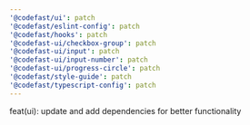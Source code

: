 ```yaml
---
'@codefast/ui': patch
'@codefast/eslint-config': patch
'@codefast/hooks': patch
'@codefast-ui/checkbox-group': patch
'@codefast-ui/input': patch
'@codefast-ui/input-number': patch
'@codefast-ui/progress-circle': patch
'@codefast/style-guide': patch
'@codefast/typescript-config': patch
---
```


feat(ui): update and add dependencies for better functionality
